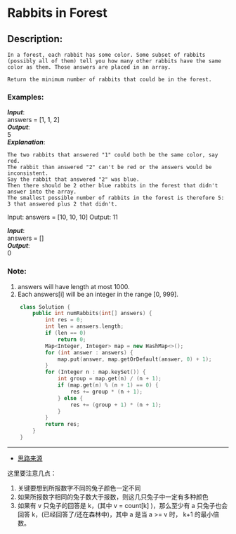 # Rabbits in Forest
## Description:
```
In a forest, each rabbit has some color. Some subset of rabbits (possibly all of them) tell you how many other rabbits have the same color as them. Those answers are placed in an array.

Return the minimum number of rabbits that could be in the forest.
```
### Examples:
***Input***:<br> answers = [1, 1, 2]<br>
***Output***:<br> 5<br>
***Explanation***:
```
The two rabbits that answered "1" could both be the same color, say red.
The rabbit than answered "2" can't be red or the answers would be inconsistent.
Say the rabbit that answered "2" was blue.
Then there should be 2 other blue rabbits in the forest that didn't answer into the array.
The smallest possible number of rabbits in the forest is therefore 5: 3 that answered plus 2 that didn't.
```
Input: answers = [10, 10, 10]
Output: 11

***Input***:<br> answers = []<br>
***Output***: <br>0

### Note:

   1. answers will have length at most 1000.
   2. Each answers[i] will be an integer in the range [0, 999].

```cpp
    class Solution {  
        public int numRabbits(int[] answers) {  
            int res = 0;  
            int len = answers.length;  
            if (len == 0)  
                return 0;  
            Map<Integer, Integer> map = new HashMap<>();  
            for (int answer : answers) {  
                map.put(answer, map.getOrDefault(answer, 0) + 1);  
            }  
            for (Integer n : map.keySet()) {  
                int group = map.get(n) / (n + 1);  
                if (map.get(n) % (n + 1) == 0) {  
                    res += group * (n + 1);  
                } else {  
                    res += (group + 1) * (n + 1);  
                }  
            }  
            return res;  
        }  
    }  
```
***************************************
- [思路来源](https://blog.csdn.net/huanghanqian/article/details/79310354)

这里要注意几点：

1. 关键要想到所报数字不同的兔子颜色一定不同
2. 如果所报数字相同的兔子数大于报数，则这几只兔子中一定有多种颜色
3. 如果有 v 只兔子的回答是 k，(其中 v = count[k] )，那么至少有 a 只兔子也会回答 k，(已经回答了/还在森林中)，其中 a 是当 a >= v 时， k+1 的最小倍数。

